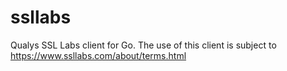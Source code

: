 # ssllabs
Qualys SSL Labs client for Go. The use of this client is subject to https://www.ssllabs.com/about/terms.html
